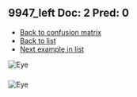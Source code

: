 ## 9947_left Doc: 2 Pred: 0
- [Back to confusion matrix](https://github.com/juliandewit/kaggle_retinopathy/blob/master/matrix.md)
- [Back to list](https://github.com/juliandewit/kaggle_retinopathy/blob/master/lists/20/list.md)
- [Next example in list](https://github.com/juliandewit/kaggle_retinopathy/blob/master/lists/20/99/9948_right.md)

![Eye](https://retinopaty.blob.core.windows.net/size1024/9947_left_2.jpeg)

### 

![Eye]()
